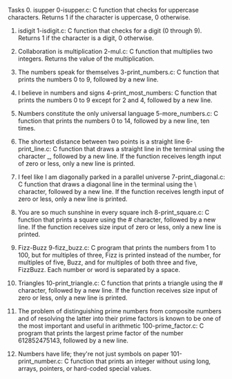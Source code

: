  Tasks 
0. isupper
0-isupper.c: C function that checks for uppercase characters. Returns 1 if the character is uppercase, 0 otherwise.

1. isdigit
1-isdigit.c: C function that checks for a digit (0 through 9). Returns 1 if the character is a digit, 0 otherwise.

2. Collaboration is multiplication
2-mul.c: C function that multiplies two integers. Returns the value of the multiplication.

3. The numbers speak for themselves
3-print_numbers.c: C function that prints the numbers 0 to 9, followed by a new line.

4. I believe in numbers and signs
4-print_most_numbers: C function that prints the numbers 0 to 9 except for 2 and 4, followed by a new line.

5. Numbers constitute the only universal language
5-more_numbers.c: C function that prints the numbers 0 to 14, followed by a new line, ten times.

6. The shortest distance between two points is a straight line
6-print_line.c: C function that draws a straight line in the terminal using the character _, followed by a new line.
If the function receives length input of zero or less, only a new line is printed.

7. I feel like I am diagonally parked in a parallel universe
7-print_diagonal.c: C function that draws a diagonal line in the terminal using the \ character, followed by a new line.
If the function receives length input of zero or less, only a new line is printed.

8. You are so much sunshine in every square inch
8-print_square.c: C function that prints a square using the # character, followed by a new line.
If the function receives size input of zero or less, only a new line is printed.

9. Fizz-Buzz
9-fizz_buzz.c: C program that prints the numbers from 1 to 100, but for multiples of three, Fizz is printed instead of the number, for multiples of five, Buzz, and for multiples of both three and five, FizzBuzz.
Each number or word is separated by a space.

10. Triangles
10-print_triangle.c: C function that prints a triangle using the # character, followed by a new line.
If the function receives size input of zero or less, only a new line is printed.

11. The problem of distinguishing prime numbers from composite numbers and of resolving the latter into their prime factors is known to be one of the most important and useful in arithmetic
100-prime_factor.c: C program that prints the largest prime factor of the number 612852475143, followed by a new line.

12. Numbers have life; they're not just symbols on paper
101-print_number.c: C function that prints an integer without using long, arrays, pointers, or hard-coded special values.
